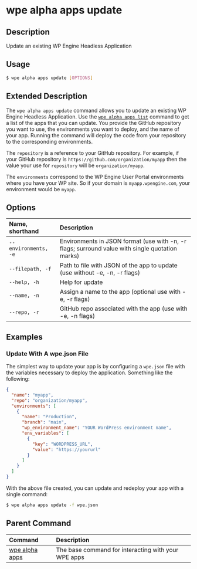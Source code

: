 # wpe alpha apps update

## Description
Update an existing WP Engine Headless Application

## Usage

```bash
$ wpe alpha apps update [OPTIONS]
```

## Extended Description

The `wpe alpha apps update` command allows you to update an existing WP Engine Headless Application. Use the [`wpe alpha apps list`](/reference/cli/wpe/alpha/apps/list) command to get a list of the apps that you can update. You provide the GitHub repository you want to use, the environments you want to deploy, and the name of your app. Running the command will deploy the code from your repository to the corresponding environments.

The `repository` is a reference to your GitHub repository. For example, if your GitHub repository is `https://github.com/organization/myapp` then the value your use for `repository` will be `organization/myapp`.

The `environments` correspond to the WP Engine User Portal environments where you have your WP site. So if your domain is `myapp.wpengine.com`, your environment would be `myapp`.

## Options

| Name, shorthand      | Description                                                                                          |
|:---------------------|:-----------------------------------------------------------------------------------------------------|
| `--environments, -e` | Environments in JSON format (use with -n, -r flags; surround value with single quotation marks)      |
| `--filepath, -f`     | Path to file with JSON of the app to update (use without -e, -n, -r flags)                           |
| `--help, -h`         | Help for update                                                                                      |
| `--name, -n`         | Assign a name to the app (optional use with -e, -r flags)                                            |
| `--repo, -r`         | GitHub repo associated with the app (use with -e, -n flags)                                          |

## Examples

### Update With A wpe.json File

The simplest way to update your app is by configuring a `wpe.json` file with the variables necessary to deploy the application. Something like the following:

```json
{
  "name": "myapp",
  "repo": "organization/myapp",
  "environments": [
    {
      "name": "Production",
      "branch": "main",
      "wp_environment_name": "YOUR WordPress environment name",
      "env_variables": [
        {
          "key": "WORDPRESS_URL",
          "value": "https://yoururl"
        }
      ]
    }
  ]
}
```

With the above file created, you can update and redeploy your app with a single command:

```bash
$ wpe alpha apps update -f wpe.json
```

## Parent Command
| Command                                         | Description                                         |
|:------------------------------------------------|:----------------------------------------------------|
| [wpe alpha apps](/reference/cli/wpe/alpha/apps) | The base command for interacting with your WPE apps |
